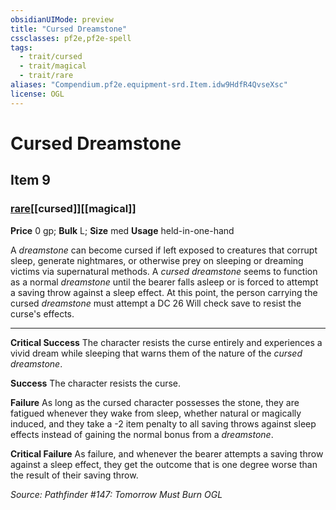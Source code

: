 ```yaml
---
obsidianUIMode: preview
title: "Cursed Dreamstone"
cssclasses: pf2e,pf2e-spell
tags:
  - trait/cursed
  - trait/magical
  - trait/rare
aliases: "Compendium.pf2e.equipment-srd.Item.idw9HdfR4QvseXsc"
license: OGL
---
```

# Cursed Dreamstone
## Item 9
### [rare](rare "Rare Rarity Trait")[[cursed]][[magical]]


**Price** 0 gp; 
**Bulk** L; **Size** med
**Usage** held-in-one-hand

A _dreamstone_ can become cursed if left exposed to creatures that corrupt sleep, generate nightmares, or otherwise prey on sleeping or dreaming victims via supernatural methods. A _cursed dreamstone_ seems to function as a normal _dreamstone_ until the bearer falls asleep or is forced to attempt a saving throw against a sleep effect. At this point, the person carrying the cursed _dreamstone_ must attempt a DC 26 Will check save to resist the curse's effects.

* * *

**Critical Success** The character resists the curse entirely and experiences a vivid dream while sleeping that warns them of the nature of the _cursed dreamstone_.

**Success** The character resists the curse.

**Failure** As long as the cursed character possesses the stone, they are fatigued whenever they wake from sleep, whether natural or magically induced, and they take a -2 item penalty to all saving throws against sleep effects instead of gaining the normal bonus from a _dreamstone_.

**Critical Failure** As failure, and whenever the bearer attempts a saving throw against a sleep effect, they get the outcome that is one degree worse than the result of their saving throw.

*Source: Pathfinder #147: Tomorrow Must Burn*
*OGL*